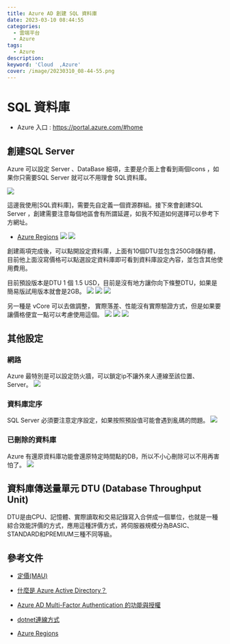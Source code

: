 ```yaml
---
title: Azure AD 創建 SQL 資料庫
date: 2023-03-10 08:44:55
categories: 
  - 雲端平台
  - Azure
tags: 
  - Azure
description:
keyword: 'Cloud  ,Azure'
cover: /image/20230310_08-44-55.png
---
```

# SQL 資料庫
- Azure 入口 : https://portal.azure.com/#home

## 創建SQL Server
Azure 可以設定 Server 、DataBase 細項，主要是介面上會看到兩個Icons ，如果你只需要SQL Server 就可以不用理會 SQL資料庫。

![](/img/dotnet/cs/cs_azure_004.png)

這邊我使用[SQL資料庫]，需要先自定義一個資源群組。接下來會創建SQL Server ，創建需要注意每個地區會有所謂延遲，如我不知道如何選擇可以參考下方網址。
- [Azure Regions](https://www.azurespeed.com/Information/AzureRegions)
![](/img/dotnet/cs/cs_azure_006.png)
![](/img/dotnet/cs/cs_azure_005.png)

創建兩項完成後，可以點開設定資料庫，上面有10個DTU並包含250GB儲存體，目前他上面沒寫價格可以點選設定資料庫即可看到資料庫設定內容，並包含其他使用費用。

目前預設版本是DTU 1 個 1.5 USD，目前是沒有地方讓你向下條整DTU，如果是簡易版試用版本就會是2GB。
![](/img/dotnet/cs/cs_azure_007.png)
![](/img/dotnet/cs/cs_azure_008.png)
![](/img/dotnet/cs/cs_azure_009.png)


另一種是 vCore 可以去做調整， 實際落差、性能沒有實際驗證方式，但是如果要讓價格便宜一點可以考慮使用這個。
![](/img/dotnet/cs/cs_azure_010.png)
![](/img/dotnet/cs/cs_azure_011.png)
![](/img/dotnet/cs/cs_azure_012.png)

## 其他設定
### 網路
Azure 最特別是可以設定防火牆，可以鎖定ip不讓外來人連線至該位置、Server。
![](/img/dotnet/cs/cs_azure_013.png)

### 資料庫定序
SQL Server 必須要注意定序設定，如果按照預設值可能會遇到亂碼的問題。
![](/img/dotnet/cs/cs_azure_014.png)


### 已刪除的資料庫
Azure 有還原資料庫功能會還原特定時間點的DB，所以不小心刪除可以不用再害怕了。
![](/img/dotnet/cs/cs_azure_014.png)




## 資料庫傳送量單元 DTU (Database Throughput Unit)
DTU是由CPU、記憶體、實際讀取和交易記錄寫入合併成一個單位，也就是一種綜合效能評價的方式，應用這種評價方式，將伺服器規模分為BASIC、STANDARD和PREMIUM三種不同等級。






## 參考文件

- [定價(MAU)](https://azure.microsoft.com/zh-tw/pricing/details/active-directory/external-identities/)

- [什麼是 Azure Active Directory？](https://docs.microsoft.com/zh-tw/azure/active-directory/fundamentals/active-directory-whatis)

- [Azure AD Multi-Factor Authentication 的功能與授權](https://docs.microsoft.com/zh-tw/azure/active-directory/authentication/concept-mfa-licensing)
  
- [dotnet連線方式](https://docs.microsoft.com/zh-tw/sql/connect/ado-net/sql/azure-active-directory-authentication?view=sql-server-ver15) 

- [Azure Regions](https://www.azurespeed.com/Information/AzureRegions)